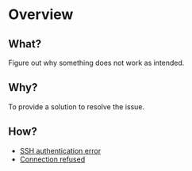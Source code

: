 # Overview

## What?

Figure out why something does not work as intended.

## Why?

To provide a solution to resolve the issue.

## How?

* [SSH authentication error](ssh-auth-error.md)
* [Connection refused](vnc-connection-refused.md)